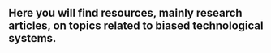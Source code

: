 
## Here you will find resources, mainly research articles, on topics related to biased technological systems.

